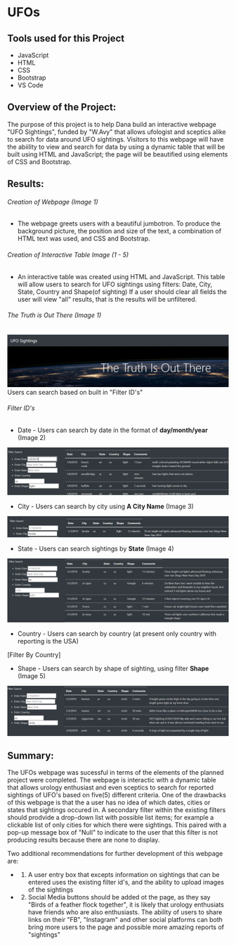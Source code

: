 # UFOs
## Tools used for this Project
  * JavaScript
  * HTML
  * CSS
  * Bootstrap
  * VS Code

## Overview of the Project:

The purpose of this project is to help Dana build an interactive webpage "UFO Sightings", funded by "W.Avy" that allows ufologist and sceptics alike to search for data around UFO sightings. Visitors to this webpage will have the abiility to view and search for data by using a dynamic table that will be built using HTML and JavaScript; the page will be beautified using elements of CSS and Bootstrap. 

## Results:

###### Creation of Webpage (Image 1)

* The webpage greets users with a beautiful jumbotron. To produce the background picture, the position and size of the text, a combination of HTML text was used, and CSS and Bootstrap.

###### Creation of Interactive Table Image (1 - 5)

* An interactive table was created using HTML and JavaScript.  This table will allow users to search for UFO sightings using filters: Date, City, State, Country and Shape(of sighting) If a user should clear all fields the user will view "all" results, that is the results will be unfiltered.   
  
###### The Truth is Out There (Image 1)

![Jumbotron](https://github.com/wallaceportia/UFOs/blob/main/Resources-Images/Jumbotron.PNG)
Users can search based on built in "Filter ID's"

###### Filter ID's 
* Date - Users can search by date in the format of __day/month/year__ (Image 2)

![Filter By Date](https://github.com/wallaceportia/UFOs/blob/main/Resources-Images/Filter_by_date.PNG)

* City  - Users can search by city using __A City Name__ (Image 3)

![Filter By City](https://github.com/wallaceportia/UFOs/blob/main/Resources-Images/Filter_by_city.PNG) 

* State - Users can search sightings by __State__ (Image 4)

![Filter By State](https://github.com/wallaceportia/UFOs/blob/main/Resources-Images/Filter_by_state.PNG)

* Country - Users can search by country (at present only country with reporting is the USA)

[Filter By Country]

* Shape - Users can search by shape of sighting, using filter __Shape__ (Image 5) 

![Filter By Shape](https://github.com/wallaceportia/UFOs/blob/main/Resources-Images/Filter_by_shape.PNG)

## Summary:
The UFOs webpage was sucessful in terms of the elements of the planned project were completed.  The webpage is interactic with a dynamic table that allows urology enthusiast and even sceptics to search for reported sightings of UFO's based on five(5) different criteria.
One of the drawbacks of this webpage is that the a user has no idea of which dates, cities or states that sightings occured in. A secondary filter within the existing filters should prodvide a drop-down list with possible list items; for example a clickable list of only cities for which there were sightings.  This paired with a pop-up message box of "Null" to indicate to the user that this filter is not producing results because there are none to display. 

Two additional recommendations for further development of this webpage are: 
* 1) A user entry box that excepts information on sightings that can be entered uses the existing filter id's, and the ability to upload images of the sightings
* 2) Social Media buttons should be added ot the page, as they say "Birds of a feather flock together", it is likely that urology enthusiats have friends who are also enthusiasts. The ability of users to share links on their "FB", "Instagram" and other social platforms can both bring more users to the page and possible more amazing reports of "sightings"
